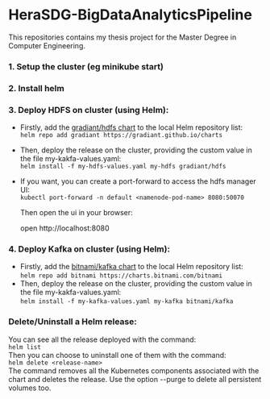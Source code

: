 # HeraSDG-BigDataAnalyticsPipeline
This repositories contains my thesis project for the Master Degree in Computer Engineering.

### 1. Setup the cluster (eg minikube start)

### 2. Install helm

### 3. Deploy HDFS on cluster (using Helm):  
- Firstly, add the [gradiant/hdfs chart](https://artifacthub.io/packages/helm/gradiant/hdfs) to the local Helm repository list:  
`helm repo add gradiant https://gradiant.github.io/charts`  
- Then, deploy the release on the cluster, providing the custom value in the file my-kakfa-values.yaml:  
`helm install -f my-hdfs-values.yaml my-hdfs gradiant/hdfs`
- If you want, you can create a port-forward to access the hdfs manager UI:  
 `kubectl port-forward -n default <namenode-pod-name> 8080:50070`

   Then open the ui in your browser:

   open http://localhost:8080


### 4. Deploy Kafka on cluster (using Helm):  
- Firstly, add the [bitnami/kafka chart](https://artifacthub.io/packages/helm/bitnami/kafka) to the local Helm repository list:  
`helm repo add bitnami https://charts.bitnami.com/bitnami`  
- Then, deploy the release on the cluster, providing the custom value in the file my-kakfa-values.yaml:  
`helm install -f my-kafka-values.yaml my-kafka bitnami/kafka`  


### Delete/Uninstall a Helm release:
You can see all the release deployed with the command:  
`helm list`  
Then you can choose to uninstall one of them with the command:  
`helm delete <release-name>`  
The command removes all the Kubernetes components associated with the chart and deletes the release. Use the option --purge to delete all persistent volumes too.
